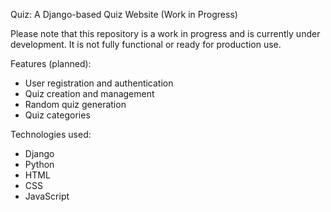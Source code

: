 Quiz: A Django-based Quiz Website (Work in Progress)

Please note that this repository is a work in progress and is currently under development. 
It is not fully functional or ready for production use.

Features (planned):
- User registration and authentication
- Quiz creation and management
- Random quiz generation
- Quiz categories 

Technologies used:
- Django
- Python
- HTML
- CSS
- JavaScript

  
